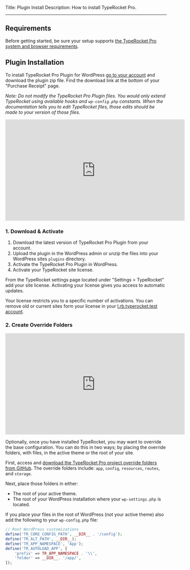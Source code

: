 Title: Plugin Install
Description: How to install TypeRocket Pro.

---

## Requirements

Before getting started, be sure your setup supports [the TypeRocket Pro system and browser requirements](/docs/v1/requirements).

## Plugin Installation

To install TypeRocket Pro Plugin for WordPress [go to your account](/account/) and download the plugin zip file. Find the download link at the bottom of your "Purchase Receipt" page.

*Note: Do not modify the TypeRocket Pro Plugin files. You would only extend TypeRocket using available hooks and `wp-config.php` constants. When the documentation tells you to edit TypeRocket files, those edits should be made to your version of those files.*

<iframe width="560" height="315" src="https://www.youtube.com/embed/-VkAydury5c" frameborder="0" allow="accelerometer; autoplay; encrypted-media; gyroscope; picture-in-picture" allowfullscreen></iframe>

### 1. Download & Activate 

1. Download the latest version of TypeRocket Pro Plugin from your account.
2. Upload the plugin in the WordPress admin or unzip the files into your WordPress sites `plugins` directory.
3. Activate the TypeRocket Pro Plugin in WordPress.
4. Activate your TypeRocket site license.

From the TypeRocket settings page located under "Settings > TypeRocket" add your site license. Activating your license gives you access to automatic updates.

Your license restricts you to a specific number of activations. You can remove old or current sites form your license in your [l.rb.typerocket.test account](https://l.rb.typerocket.test/account/).

### 2. Create Override Folders

<iframe width="560" height="315" src="https://www.youtube.com/embed/OC97D_kJRaY" frameborder="0" allow="accelerometer; autoplay; encrypted-media; gyroscope; picture-in-picture" allowfullscreen></iframe>

Optionally, once you have installed TypeRocket, you may want to override the base configuration. You can do this in two ways; by placing the override folders, with files, in the active theme or the root of your site.

First, access and [download the TypeRocket Pro project override folders from GitHub](https://github.com/TypeRocket/pro). The override folders include: `app`, `config`, `resources`, `routes`, and `storage`.

Next, place those folders in either:

- The root of your active theme. 
- The root of your WordPress installation where your `wp-settings.php` is located.

If you place your files in the root of WordPress (not your active theme) also add the following to your `wp-config.php` file:

```php
// Root WordPress customizations
define('TR_CORE_CONFIG_PATH', __DIR__ . '/config');
define('TR_ALT_PATH', __DIR__);
define('TR_APP_NAMESPACE', 'App');
define('TR_AUTOLOAD_APP', [
    'prefix' => TR_APP_NAMESPACE . '\\',
    'folder' => __DIR__. '/app/',
]);
```